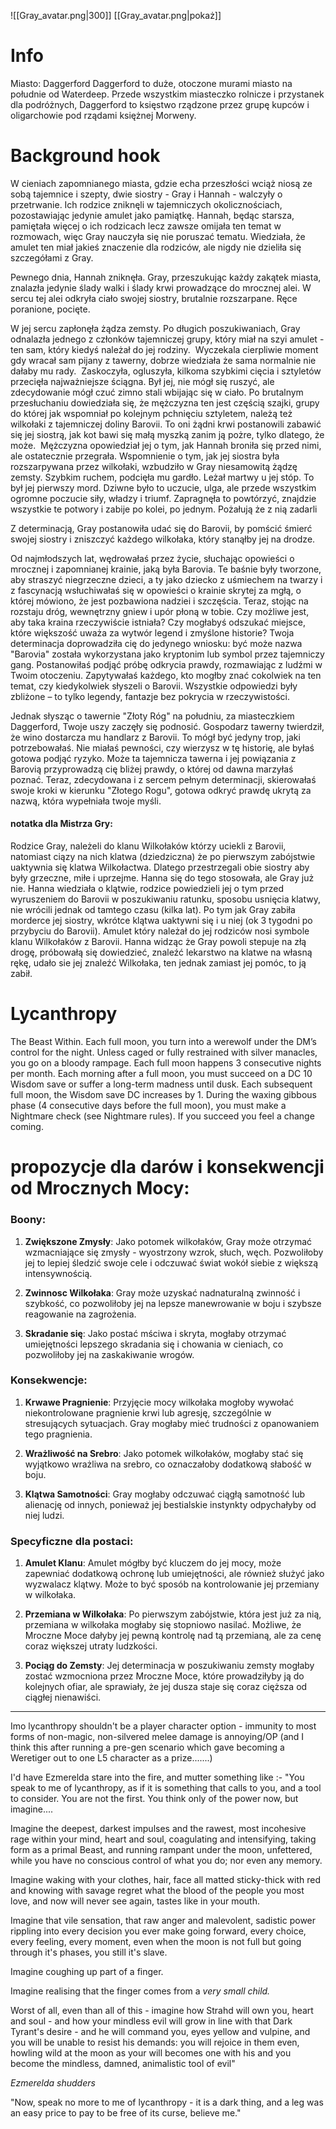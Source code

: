 
![[Gray_avatar.png|300]]
[[Gray_avatar.png|pokaż]]

# Info
Miasto: Daggerford
Daggerford to duże, otoczone murami miasto na południe od Waterdeep.
Przede wszystkim miasteczko rolnicze i przystanek dla podróżnych,
Daggerford to księstwo rządzone przez grupę kupców i oligarchowie pod rządami księżnej Morweny.


# Background hook
W cieniach zapomnianego miasta, gdzie echa przeszłości wciąż niosą ze sobą tajemnice i szepty, dwie siostry - Gray i Hannah - walczyły o przetrwanie. Ich rodzice zniknęli w tajemniczych okolicznościach, pozostawiając jedynie amulet jako pamiątkę. Hannah, będąc starsza, pamiętała więcej o ich rodzicach lecz zawsze omijała ten temat w rozmowach, więc Gray nauczyła się nie poruszać tematu. Wiedziała, że amulet ten miał jakieś znaczenie dla rodziców, ale nigdy nie dzieliła się szczegółami z Gray.

Pewnego dnia, Hannah zniknęła. Gray, przeszukując każdy zakątek miasta, znalazła jedynie ślady walki i ślady krwi prowadzące do mrocznej alei. W sercu tej alei odkryła ciało swojej siostry, brutalnie rozszarpane. Ręce poranione, pocięte. 

W jej sercu zapłonęła żądza zemsty.
Po długich poszukiwaniach, Gray odnalazła jednego z członków tajemniczej grupy, który miał na szyi amulet - ten sam, który kiedyś należał do jej rodziny. 
Wyczekala cierpliwie moment gdy wracał sam pijany z tawerny, dobrze wiedziała że sama normalnie nie dałaby mu rady. 
Zaskoczyła, ogluszyła, kilkoma szybkimi cięcia i sztyletów przecięła najważniejsze ściągna. Był jej, nie mógł się ruszyć, ale zdecydowanie mógł czuć zimno stali wbijając się w ciało.
Po brutalnym przesłuchaniu dowiedziała się, że mężczyzna ten jest częścią szajki, grupy do której jak wspomniał po kolejnym pchnięciu sztyletem, należą też wilkołaki z tajemniczej doliny Barovii. To oni żądni krwi postanowili zabawić się jej siostrą, jak kot bawi się małą myszką zanim ją pożre, tylko dlatego, że może. 
Mężczyzna opowiedział jej o tym, jak Hannah broniła się przed nimi, ale ostatecznie przegrała. Wspomnienie o tym, jak jej siostra była rozszarpywana przez wilkołaki, wzbudziło w Gray niesamowitą żądzę zemsty. Szybkim ruchem, podcięła mu gardło. Leżał martwy u jej stóp. To był jej pierwszy mord. Dziwne było to uczucie, ulga, ale przede wszystkim ogromne poczucie siły, władzy i triumf. Zapragnęła to powtórzyć, znajdzie wszystkie te potwory i zabije po kolei, po jednym. Pożałują że z nią zadarli

Z determinacją, Gray postanowiła udać się do Barovii, by pomścić śmierć swojej siostry i zniszczyć każdego wilkołaka, który stanąłby jej na drodze.

Od najmłodszych lat, wędrowałaś przez życie, słuchając opowieści o mrocznej i zapomnianej krainie, jaką była Barovia. Te baśnie były tworzone, aby straszyć niegrzeczne dzieci, a ty jako dziecko z uśmiechem na twarzy i z fascynacją wsłuchiwałaś się w opowieści o krainie skrytej za mgłą, o której mówiono, że jest pozbawiona nadziei i szczęścia.
Teraz, stojąc na rozstaju dróg, wewnętrzny gniew i upór płoną w tobie. Czy możliwe jest, aby taka kraina rzeczywiście istniała? Czy mogłabyś odszukać miejsce, które większość uważa za wytwór legend i zmyślone historie?
Twoja determinacja doprowadziła cię do jedynego wniosku: być może nazwa "Barovia" została wykorzystana jako kryptonim lub symbol przez tajemniczy gang. Postanowiłaś podjąć próbę odkrycia prawdy, rozmawiając z ludźmi w Twoim otoczeniu. Zapytywałaś każdego, kto mogłby znać cokolwiek na ten temat, czy kiedykolwiek słyszeli o Barovii. Wszystkie odpowiedzi były zbliżone – to tylko legendy, fantazje bez pokrycia w rzeczywistości.

Jednak słysząc o tawernie "Złoty Róg" na południu, za miasteczkiem Daggerford, Twoje uszy zaczęły się podnosić. Gospodarz tawerny twierdził, że wino dostarcza mu handlarz z Barovii. To mógł być jedyny trop, jaki potrzebowałaś. Nie miałaś pewności, czy wierzysz w tę historię, ale byłaś gotowa podjąć ryzyko. Może ta tajemnicza tawerna i jej powiązania z Barovią przyprowadzą cię bliżej prawdy, o której od dawna marzyłaś poznać. Teraz, zdecydowana i z sercem pełnym determinacji, skierowałaś swoje kroki w kierunku "Złotego Rogu", gotowa odkryć prawdę ukrytą za nazwą, która wypełniała twoje myśli.


#### notatka dla Mistrza Gry:
Rodzice Gray, należeli do klanu Wilkołaków którzy uciekli z Barovii, natomiast ciązy na nich klatwa (dziedziczna) że po pierwszym zabójstwie uaktywnia się klatwa Wilkołactwa. Dlatego przestrzegali  obie siostry aby były grzeczne, miłe i uprzejme. Hanna się do tego stosowała, ale Gray już nie.
Hanna wiedziała o klątwie, rodzice powiedzieli jej o tym przed wyruszeniem do Barovii w poszukiwaniu ratunku, sposobu usnięcia klatwy, nie wrócili jednak od tamtego czasu (kilka lat).
Po tym jak Gray zabiła morderce jej siostry, wkrótce klątwa uaktywni się i u niej (ok 3 tygodni po przybyciu do Barovii).
Amulet który należał do jej rodziców nosi symbole klanu Wilkołaków z Barovii.
Hanna widząc że Gray powoli stepuje na złą drogę, próbowałą się dowiedzieć, znaleźć lekarstwo na klatwe na własną rękę, udało sie jej znaleźć Wilkołaka, ten jednak zamiast jej pomóc, to ją zabił.


# Lycanthropy

The Beast Within. 
Each full moon, you turn into a
werewolf under the DM’s control for the night. Unless caged
or fully restrained with silver manacles, you go on a bloody
rampage.
Each full moon happens 3 consecutive nights per month.
Each morning after a full moon, you must succeed on a DC 10
Wisdom save or suffer a long-term madness until dusk. Each
subsequent full moon, the Wisdom save DC increases by 1.
During the waxing gibbous phase (4 consecutive days
before the full moon), you must make a Nightmare check
(see Nightmare rules). If you succeed you feel a change
coming.


# propozycje dla darów i konsekwencji od Mrocznych Mocy:

### Boony:

1. **Zwiększone Zmysły**: Jako potomek wilkołaków, Gray może otrzymać wzmacniające się zmysły - wyostrzony wzrok, słuch, węch. Pozwoliłoby jej to lepiej śledzić swoje cele i odczuwać świat wokół siebie z większą intensywnością.
    
2. **Zwinnosc Wilkołaka**: Gray może uzyskać nadnaturalną zwinność i szybkość, co pozwoliłoby jej na lepsze manewrowanie w boju i szybsze reagowanie na zagrożenia.
    
3. **Skradanie się**: Jako postać mściwa i skryta, mogłaby otrzymać umiejętności lepszego skradania się i chowania w cieniach, co pozwoliłoby jej na zaskakiwanie wrogów.
    

### Konsekwencje:

1. **Krwawe Pragnienie**: Przyjęcie mocy wilkołaka mogłoby wywołać niekontrolowane pragnienie krwi lub agresję, szczególnie w stresujących sytuacjach. Gray mogłaby mieć trudności z opanowaniem tego pragnienia.
    
2. **Wrażliwość na Srebro**: Jako potomek wilkołaków, mogłaby stać się wyjątkowo wrażliwa na srebro, co oznaczałoby dodatkową słabość w boju.
    
3. **Klątwa Samotności**: Gray mogłaby odczuwać ciągłą samotność lub alienację od innych, ponieważ jej bestialskie instynkty odpychałyby od niej ludzi.
    

### Specyficzne dla postaci:

1. **Amulet Klanu**: Amulet mógłby być kluczem do jej mocy, może zapewniać dodatkową ochronę lub umiejętności, ale również służyć jako wyzwalacz klątwy. Może to być sposób na kontrolowanie jej przemiany w wilkołaka.
    
2. **Przemiana w Wilkołaka**: Po pierwszym zabójstwie, która jest już za nią, przemiana w wilkołaka mogłaby się stopniowo nasilać. Możliwe, że Mroczne Moce dałyby jej pewną kontrolę nad tą przemianą, ale za cenę coraz większej utraty ludzkości.
    
3. **Pociąg do Zemsty**: Jej determinacja w poszukiwaniu zemsty mogłaby zostać wzmocniona przez Mroczne Moce, które prowadziłyby ją do kolejnych ofiar, ale sprawiały, że jej dusza staje się coraz cięższa od ciągłej nienawiści.


---


Imo lycanthropy shouldn't be a player character option - immunity to most forms of non-magic, non-silvered melee damage is annoying/OP (and I think this after running a pre-gen scenario which gave becoming a Weretiger out to one L5 character as a prize.......)

I'd have Ezmerelda stare into the fire, and mutter something like :-
"You speak to me of lycanthropy, as if it is something that calls to you, and a tool to consider. You are not the first. You think only of the power now, but imagine....

Imagine the deepest, darkest impulses and the rawest, most incohesive rage within your mind, heart and soul, coagulating and intensifying, taking form as a primal Beast, and running rampant under the moon, unfettered, while you have no conscious control of what you do; nor even any memory.

Imagine waking with your clothes, hair, face all matted sticky-thick with red and knowing with savage regret what the blood of the people you most love, and now will never see again, tastes like in your mouth.

Imagine that vile sensation, that raw anger and malevolent, sadistic power rippling into every decision you ever make going forward, every choice, every feeling, every moment, even when the moon is not full but going through it's phases, you still it's slave.

Imagine coughing up part of a finger.

Imagine realising that the finger comes from a *very small child.*

Worst of all, even than all of this - imagine how Strahd will own you, heart and soul - and how your mindless evil will grow in line with that Dark Tyrant's desire - and he will command you, eyes yellow and vulpine, and you will be unable to resist his demands: you will rejoice in them even, howling wild at the moon as your will becomes one with his and you become the mindless, damned, animalistic tool of evil"

*Ezmerelda shudders*

"Now, speak no more to me of lycanthropy - it is a dark thing, and a leg was an easy price to pay to be free of its curse, believe me."